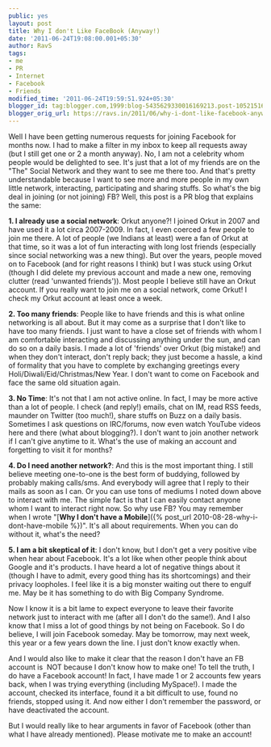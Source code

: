 ```yaml
---
public: yes
layout: post
title: Why I don't Like FaceBook (Anyway!)
date: '2011-06-24T19:08:00.001+05:30'
author: RavS
tags:
- me
- PR
- Internet
- Facebook
- Friends
modified_time: '2011-06-24T19:59:51.924+05:30'
blogger_id: tag:blogger.com,1999:blog-5435629330016169213.post-1052151689831015951
blogger_orig_url: https://ravs.in/2011/06/why-i-dont-like-facebook-anyway.html
---
```


Well I have been getting numerous requests for joining Facebook for months now. I had to make a filter in my inbox to keep all requests away (but I still get one or 2 a month anyway). No, I am not a celebrity whom people would be delighted to see. It's just that a lot of my friends are on the "The" Social Network and they want to see me there too. And that's pretty understandable because I want to see more and more people in my own little network, interacting, participating and sharing stuffs. So what's the big deal in joining (or not joining) FB? Well, this post is a PR blog that explains the same:

**1. I already use a social network**: Orkut anyone?! I joined Orkut in 2007 and have used it a lot circa 2007-2009. In fact, I even coerced a few people to join me there. A lot of people (we Indians at least) were a fan of Orkut at that time, so it was a lot of fun interacting with long lost friends (especially since social networking was a new thing). But over the years, people moved on to Facebook (and for right reasons I think) but I was stuck using Orkut (though I did delete my previous account and made a new one, removing clutter (read 'unwanted friends')). Most people I believe still have an Orkut account. If you really want to join me on a social network, come Orkut! I check my Orkut account at least once a week.

**2. Too many friends**: People like to have friends and this is what online networking is all about. But it may come as a surprise that I don't like to have too many friends. I just want to have a close set of friends with whom I am comfortable interacting and discussing anything under the sun, and can do so on a daily basis. I made a lot of 'friends' over Orkut (big mistake!) and when they don't interact, don't reply back; they just become a hassle, a kind of formality that you have to complete by exchanging greetings every Holi/Diwali/Eid/Christmas/New Year. I don't want to come on Facebook and face the same old situation again.

**3. No Time**: It's not that I am not active online. In fact, I may be more active than a lot of people. I check (and reply!) emails, chat on IM, read RSS feeds, maunder on Twitter (too much!), share stuffs on Buzz on a daily basis. Sometimes I ask questions on IRC/forums, now even watch YouTube videos here and there (what about blogging?). I don't want to join another network if I can't give anytime to it. What's the use of making an account and forgetting to visit it for months?

**4. Do I need another network?**: And this is the most important thing. I still believe meeting one-to-one is the best form of buddying, followed by probably making calls/sms. And everybody will agree that I reply to their mails as soon as I can. Or you can use tons of mediums I noted down above to interact with me. The simple fact is that I can easily contact anyone whom I want to interact right now. So why use FB? You may remember when I wrote "[**Why I don't have a Mobile**]({% post_url 2010-08-28-why-i-dont-have-mobile %})". It's all about requirements. When you can do without it, what's the need?

**5. I am a bit skeptical of it**: I don't know, but I don't get a very positive vibe when hear about Facebook. It's a lot like when other people think about Google and it's products. I have heard a lot of negative things about it (though I have to admit, every good thing has its shortcomings) and their privacy loopholes. I feel like it is a big monster waiting out there to engulf me. May be it has something to do with Big Company Syndrome.

Now I know it is a bit lame to expect everyone to leave their favorite network just to interact with me (after all I don't do the same!). And I also know that I miss a lot of good things by not being on Facebook. So I do believe, I will join Facebook someday. May be tomorrow, may next week, this year or a few years down the line. I just don't know exactly when.

And I would also like to make it clear that the reason I don't have an FB account is  NOT because I don't know how to make one! To tell the truth, I do have a Facebook account! In fact, I have made 1 or 2 accounts few years back, when I was trying everything (including MySpace!). I made the account, checked its interface, found it a bit difficult to use, found no friends, stopped using it. And now either I don't remember the password, or have deactivated the account.

But I would really like to hear arguments in favor of Facebook (other than what I have already mentioned). Please motivate me to make an account!
